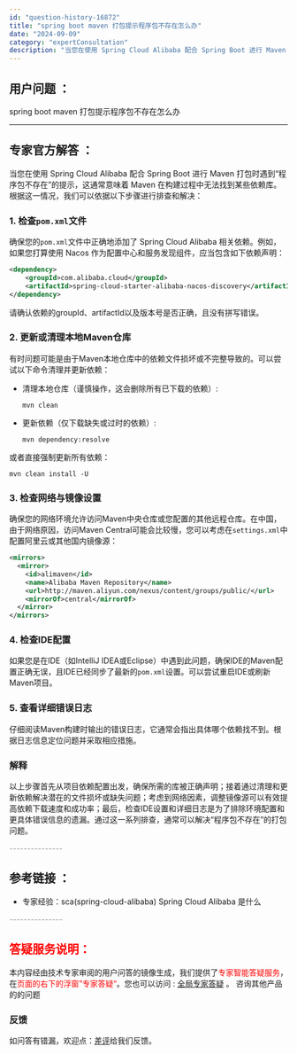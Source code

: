 ```yaml
---
id: "question-history-16872"
title: "spring boot maven 打包提示程序包不存在怎么办"
date: "2024-09-09"
category: "expertConsultation"
description: "当您在使用 Spring Cloud Alibaba 配合 Spring Boot 进行 Maven 打包时遇到“程序包不存在”的提示，这通常意味着 Maven 在构建过程中无法找到某些依赖库。根据这一情况，我们可以依据以下步骤进行排查和解决：### 1. 检查`pom.xml`文件确保您的`pom"
---
```


## 用户问题 ： 
 spring boot maven 打包提示程序包不存在怎么办  

---------------
## 专家官方解答 ：

当您在使用 Spring Cloud Alibaba 配合 Spring Boot 进行 Maven 打包时遇到“程序包不存在”的提示，这通常意味着 Maven 在构建过程中无法找到某些依赖库。根据这一情况，我们可以依据以下步骤进行排查和解决：

### 1. 检查`pom.xml`文件

确保您的`pom.xml`文件中正确地添加了 Spring Cloud Alibaba 相关依赖。例如，如果您打算使用 Nacos 作为配置中心和服务发现组件，应当包含如下依赖声明：

```xml
<dependency>
    <groupId>com.alibaba.cloud</groupId>
    <artifactId>spring-cloud-starter-alibaba-nacos-discovery</artifactId>
</dependency>
```

请确认依赖的groupId、artifactId以及版本号是否正确，且没有拼写错误。

### 2. 更新或清理本地Maven仓库

有时问题可能是由于Maven本地仓库中的依赖文件损坏或不完整导致的。可以尝试以下命令清理并更新依赖：

- 清理本地仓库（谨慎操作，这会删除所有已下载的依赖）:

  ```shell
  mvn clean
  ```

- 更新依赖（仅下载缺失或过时的依赖）:

  ```shell
  mvn dependency:resolve
  ```

或者直接强制更新所有依赖：

```shell
mvn clean install -U
```

### 3. 检查网络与镜像设置

确保您的网络环境允许访问Maven中央仓库或您配置的其他远程仓库。在中国，由于网络原因，访问Maven Central可能会比较慢，您可以考虑在`settings.xml`中配置阿里云或其他国内镜像源：

```xml
<mirrors>
  <mirror>
    <id>alimaven</id>
    <name>Alibaba Maven Repository</name>
    <url>http://maven.aliyun.com/nexus/content/groups/public/</url>
    <mirrorOf>central</mirrorOf>
  </mirror>
</mirrors>
```

### 4. 检查IDE配置

如果您是在IDE（如IntelliJ IDEA或Eclipse）中遇到此问题，确保IDE的Maven配置正确无误，且IDE已经同步了最新的`pom.xml`设置。可以尝试重启IDE或刷新Maven项目。

### 5. 查看详细错误日志

仔细阅读Maven构建时输出的错误日志，它通常会指出具体哪个依赖找不到。根据日志信息定位问题并采取相应措施。

### 解释

以上步骤首先从项目依赖配置出发，确保所需的库被正确声明；接着通过清理和更新依赖解决潜在的文件损坏或缺失问题；考虑到网络因素，调整镜像源可以有效提高依赖下载速度和成功率；最后，检查IDE设置和详细日志是为了排除环境配置和更具体错误信息的遗漏。通过这一系列排查，通常可以解决“程序包不存在”的打包问题。


<font color="#949494">---------------</font> 


## 参考链接 ：

* 专家经验：sca(spring-cloud-alibaba) Spring Cloud Alibaba 是什么 


 <font color="#949494">---------------</font> 
 


## <font color="#FF0000">答疑服务说明：</font> 

本内容经由技术专家审阅的用户问答的镜像生成，我们提供了<font color="#FF0000">专家智能答疑服务</font>，在<font color="#FF0000">页面的右下的浮窗”专家答疑“</font>。您也可以访问 : [全局专家答疑](https://answer.opensource.alibaba.com/docs/intro) 。 咨询其他产品的的问题

### 反馈
如问答有错漏，欢迎点：[差评](https://ai.nacos.io/user/feedbackByEnhancerGradePOJOID?enhancerGradePOJOId=16882)给我们反馈。
